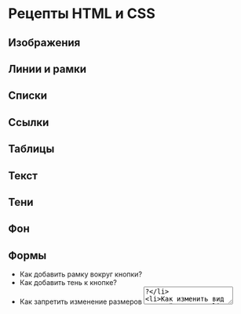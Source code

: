 # Рецепты HTML и CSS

## Изображения

## Линии и рамки

## Списки

## Ссылки

## Таблицы

## Текст

## Тени

## Фон

## Формы

* Как добавить рамку вокруг кнопки?
* Как добавить тень к кнопке?
* Как запретить изменение размеров <textarea>?
* Как изменить вид нажатой кнопки?
* [Как изменить цвет кнопки?](./forms/form-button-color.ipynb)
* Как кнопку сделать ссылкой?
* Как сделать круглую кнопку?
* Как сделать, чтобы в текстовом поле заранее выводился опредёленный текст?
* Как убрать рамку у кнопок?

## Цвет

* [Как выделить цветом строку таблицы при наведении?](./colors/colors-table-hover.ipynb)
* Как выделить цветом фрагмент текста?
* Как задать цвет выделения текста?
* Как задать цвет посещённых ссылок?
* Как задать цвет ссылок?
* [Как изменить цвет кнопки?](./forms/form-button-color.ipynb)
* Как изменить цвет маркеров в списке?
* Как изменить цвет текста в списке?
* Как плавно изменить цвет ссылки?
* Как сделать текст полупрозрачным?
* Как сделать фон полупрозрачным?
